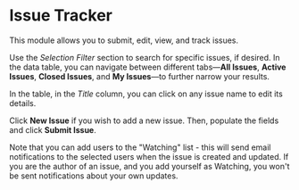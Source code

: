 # Issue Tracker

This module allows you to submit, edit, view, and track issues.

Use the *Selection Filter* section to search for specific issues, if desired. In the data table, you can navigate between different tabs—**All Issues**, **Active Issues**, **Closed Issues**, and **My Issues**—to further narrow your results. 

In the table, in the *Title* column, you can click on any issue name to edit its details. 

Click **New Issue** if you wish to add a new issue. Then, populate the fields and click **Submit Issue**.

Note that you can add users to the "Watching" list - this will send email notifications to the selected users when the issue is created and updated. If you are the author of an issue, and you add yourself as Watching, you won't be sent notifications about your own updates. 
